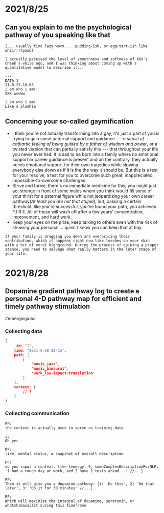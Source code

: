 # 2021/8/25
## Can you explain to me the psychological pathway of you speaking like that
```
I....usually find lazy worm ... pudding-ish, or egg-tart-ish like whiirrrlpoool

I actually peceived the level of smoothness and softness of XXX's cheek a while ago, and I was thinking about coming up with a quantitative model to describe it...

---
DATA 1
21-8-25-16-03
i am who i am!:
XXX wowww

i am who i am!:
Like a plushie

```

## Concerning your so-called gaymification
- I think you're not actually transforming into a gay, it's just a part of you is trying to gain some paternal support and guidance --- *a sense of cathartic feeling of being guided by a father of wisdom and power*, or a twisted version that can partially satisfy this --- that throughout your life you never ever had. It is sad to be born into a family where no emotional support or career guidance is present and on the contrary, they actually needs emotional support for their own tragedies while slowing everybody else down as if it is the the way it should be. But this is a test for your resolve, a test for you to overcome such great, inappreciated, impossible-to-overcome challenges.
- Strive and thrive, there's no immediate medicine for this, you might just act strange in front of some males whom you think would fill some of your thirst for a paternal figure while not jeopardizing your own career pathway(*At least you are not that stupid*), but, passing a certain threshold, like you're successful, you've found your path, you achieved F.I.R.E. All of those will wash off after a few years' concentration, improvement, and hard work.
- Keep your eyes on the prize, keep talking to others even with the risk of showing your personal ... *quirk*. I know you can keep that at bay.

```
If your family is dragging you down and overpricing their contribution, which it happens right now like leeches on your skin with a bit of moral highground. During the process of gaining a proper stance, you need to salvage what really matters in the later stage of your life.
```


# 2021/8/28
## Dopamine gradient pathway log to create a personal 4-D pathway map for efficient and timely pathway stimulation
#emergingidea
### Collecting data
```json
{
    _id: '1',
    time: "2021-8-28-22-15",
    path: [
        [
            'music_jazz',
            'music_binaural',
            'work_low-impact-translation'
        ]
    ],
    context: {
        // ?
    }
}

```

### Collecting communication
```
PF:
the context is actually used to serve as training data

i:
Oh yes

PF:
like, mental status, a snapshot of overall description

PF:
so you input a context, like {energy: 9, someComplexDescriptionForNLP: 'I had a rough day at work, and I have 2 tests ahead...' //...}

PF:
Then it will give you a dopamine pathway: {1: 'Do this', 2: 'Do that later', 3: 'Do it for 30 minutes' //...}

PF:
Which will maximize the integral of dopamine, seretonin, or whatchamacallit during this timeframe

```